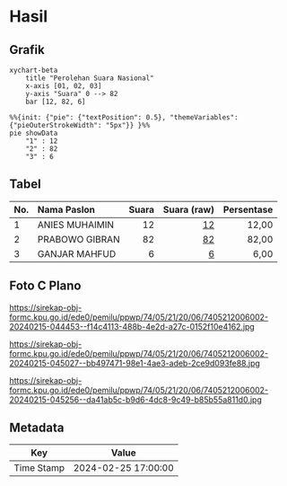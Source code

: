 # Hasil

## Grafik

```mermaid
xychart-beta
    title "Perolehan Suara Nasional"
    x-axis [01, 02, 03]
    y-axis "Suara" 0 --> 82
    bar [12, 82, 6]
```

```mermaid
%%{init: {"pie": {"textPosition": 0.5}, "themeVariables": {"pieOuterStrokeWidth": "5px"}} }%%
pie showData
    "1" : 12
    "2" : 82
    "3" : 6
```

## Tabel

| No. | Nama Paslon    | Suara | Suara (raw) | Persentase |
|:--- |:-------------- | -----:| -----------:| ----------:|
| 1   | ANIES MUHAIMIN | 12    | [12][p-1]   | 12,00      |
| 2   | PRABOWO GIBRAN | 82    | [82][p-2]   | 82,00      |
| 3   | GANJAR MAHFUD  | 6     | [6][p-3]    | 6,00       |


[p-1]: https://github.com/gigit-pemilu/pemilu-2024/blob/main/pilpres/hitung-suara/sub/74-sulawesi-tenggara/sub/05-konawe-selatan/sub/21-basala/sub/2006-polo-pololi/sub/002-tps/sub/paslon-1.txt
[p-2]: https://github.com/gigit-pemilu/pemilu-2024/blob/main/pilpres/hitung-suara/sub/74-sulawesi-tenggara/sub/05-konawe-selatan/sub/21-basala/sub/2006-polo-pololi/sub/002-tps/sub/paslon-2.txt
[p-3]: https://github.com/gigit-pemilu/pemilu-2024/blob/main/pilpres/hitung-suara/sub/74-sulawesi-tenggara/sub/05-konawe-selatan/sub/21-basala/sub/2006-polo-pololi/sub/002-tps/sub/paslon-3.txt

## Foto C Plano

https://sirekap-obj-formc.kpu.go.id/ede0/pemilu/ppwp/74/05/21/20/06/7405212006002-20240215-044453--f14c4113-488b-4e2d-a27c-0152f10e4162.jpg

https://sirekap-obj-formc.kpu.go.id/ede0/pemilu/ppwp/74/05/21/20/06/7405212006002-20240215-045027--bb497471-98e1-4ae3-adeb-2ce9d093fe88.jpg

https://sirekap-obj-formc.kpu.go.id/ede0/pemilu/ppwp/74/05/21/20/06/7405212006002-20240215-045256--da41ab5c-b9d6-4dc8-9c49-b85b55a811d0.jpg


## Metadata

| Key        | Value               |
| ---------- | ------------------- |
| Time Stamp | 2024-02-25 17:00:00 |



